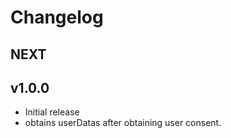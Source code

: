 # Changelog

## NEXT

## v1.0.0
* Initial release
* obtains userDatas after obtaining user consent.
